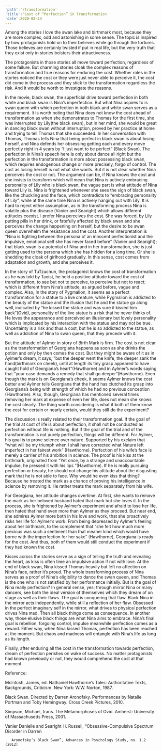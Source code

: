```yaml
---
'path':'/transformation'
'title':'Cost of “Perfection” in Transformation '
'date':2020-02-14
---
```

Among the stories I love the swan lake and birthmark most, because they are more complex, odd and astonishing in some sense. The topic is inspired by how protagonists hold on to their believes while go through the tortures. Those believes are certainly twisted if put in real life, but the very truth that they exist only in stories bolsters their attractiveness.  

The protagonists in those stories all move toward perfection, regardless of some failure. But charming stories cloak the complex reasons of transformation and true reasons for enduring the cost.  Whether roles in the stories noticed the cost or they were just never able to perceive it, the cost did come in the process and they stick to the transformation regardless the risk. And it would be worth to investigate the reasons. 

In the movie, black swan, the superficial drive toward perfection in both white and black swan is Nina’s imperfection. But what Nina aspires to is swan queen with which perfection in both black and white swan serves as a requirement. It is worth noting that Nina does not know the cost ahead of transformation as when she demonstrates to Thomas for the first time, she was interrupted by Lily(the black swan), but in her mind, she would be great in dancing black swan without interruption, proved by her practice at home and trying to tell Thomas that she succeeded. In her conversation with Thomas, Thomas tells Nina that being perfect in black swan is about losing herself, and Nina defends her obsessing getting each and every move perfectly right in 4 years by “I just want to be perfect” (Black Swan). The perfection in Nina’s speech here is only about dance all right but the perfection in the transformation is more about possessing black swan, which requires endogenous change or more precisely, forgo of control. The cost as losing herself is not what she wants. But it is not clear whether Nina perceives the cost or not. The argument can be, if Nina knows the cost and she insists to transform which will mean that Nina is actively embracing personality of Lily who is black swan, the vague part is what attitude of Nina toward Lily is. Nina is frightened whenever she sees the sign of black swan, like the chuckling and the face, which contradicts to “embracing personality of Lily”, while at the same time Nina is actively hanging out with Lily. It is hard to reject either assumption, as in the transforming process Nina is volatile plus the disease (Vanier and Searight) which allows different attitudes coexist. I prefer Nina perceives the cost. She was forced, by Lily putting pills in her drink, or fatefully affected by black swan and she perceives the change happening on herself, but the desire to be swan queen overwhelm the resistance and the cost. Another interpretation is “Nina is fighting between the persona of an innocent perfectionist and the impulsive, emotional self she has never faced before” (Vanier and Searight); that black swan is a potential of Nina and in her transformation, she is just getting used to the persona which she has hidden for a long time. Or she is shedding the cloak of girlhood gradually. In this sense, cost comes from adaptation and growth, and she perceives it. 

In the story of TuTzuchun, the protagonist knows the cost of transformation as he was told by Taoist, he held a positive attitude toward the cost of transformation, to see but not to perceive, to perceive but not to react; which is different from Nina’s attitude, as argued before, vague and complex. Also, In the story of Pygmalion, it seems as a perfect transformation for a statue to a live creature, while Pygmalion is addicted to the beauty of the statue and the illusion that he and the statue go along well, indicated by “he kissed the statue and was sure it kissed him back”(Ovid), personality of the live statue is a risk that he never thinks of. He loves the appearance and perceived an illusionary but lovely personality which is implicated by his interaction with the statue and may not be true. Uncertainty is a risk and thus a cost, but he is so addicted to the statue, as well as addiction of Nina to swan queen, that they precede with it. 

But the attitude of Aylmer in story of Birth Mark is firm. The cost is not clear as the transformation of Georgiana happens as soon as she drinks the potion and only by then comes the cost. But they might be aware of it as in Aylmer’s dream, it says, “but the deeper went the knife, the deeper sank the hand(birthmark on cheek), until at length its tiny grasp appeared to have caught hold of Georgiana’s heart”(Hawthorne) and in Aylmer’s words saying that “your case demands a remedy that shall go deeper”(Hawthorne). Even though the mark is on Georgiana’s cheek, it seems Aylmer knows the cost better and Aylmer tells Georgiana that the hand has clutched its grasp into Georgiana’s being with strength of which he had no previous conception (Hawthorne). Also, though, Georgiana has mentioned several times removing her mark at expense of even her life, does not mean she knows the cost clearly. The thing worth considering is what if both of them know the cost for certain or nearly certain, would they still do the experiment?  

The discussion is really related to their transformation goal. If the goal of the trial at cost of life is about perfection, it shall not be conducted as perfection without life is nothing.  But if the goal of the trial and of the transformation is not purely perfection, things will be different.  For Aylmer, his goal is to prove science over nature. Supported by his exclaim that “what will be my triumph when I shall have corrected what Nature left imperfect in her fairest work” (Hawthorne). Perfection of his wife’s face is merely a carrier of his ambition in science. The proof is his kiss at the birthmark, originated from “Yet once, by a strange and unaccountable impulse, he pressed it with his lips ”(Hawthorne). If he is really pursuing perfection or beauty, he should not change his attitude about the disgusting mark that he is not able to face. Why would he even kiss that thing? Because he treated the mark as a chance of proving his intelligence in science by removing it. He rather treats the mark separately from his wife.   

For Georgiana, her attitude changes overtime. At first, she wants to remove the mark as her beloved husband hated that mark but she loves it. In the process, she is frightened by Aylmer’s experiment and afraid to lose her life, then hated that hand even more than Aylmer as they proceed. But near end, she admires Aylmer more both in his love and work, that she proactively risks her life for Aylmer’s work. From being depressed by Aylmer’s feeling about her birthmark, to the complement that “she felt how much more precious was such a sentiment than that meaner kind which would have borne with the imperfection for her sake” (Hawthorne), Georgiana is ready for the cost. And thus, both of them would still conduct the experiment if they had known the cost.    

Kisses across the stories serve as a sign of telling the truth and revealing the heart, as kiss is often time an impulsive action if not with love. At the end of black swan, Nina kissed Thomas heavily but left no affection on Nina’s face, rather it’s proud. The whole transforming process of Nina serves as a proof of Nina’s eligibility to dance the swan queen, and Thomas is the one who is not satisfied by her performance initially. But is the goal of Nina really perfection? In general sense, yes; through mirror Nina or many dancers, see both the ideal version of themselves which they dream of on stage as well as their flaws. The goal is conquering that flaw. Black Nina in the mirror acts independently, while still a reflection of her flaw. Obsessed in the perfect imaginary self in the mirror, what drives to physical perfection drives Nina mad. Then all black things come as consequence. In another way, those elusive black things are what Nina aims to embrace. Nina’s final goal is rebellion, forgoing control, impulse meanwhile perfection comes as a reward. Either way, when Nina kissed Thomas, perfection has been reached at the moment. But chaos and madness will entangle with Nina’s life as long as its length. 

Finally, after enduring all the cost in the transformation towards perfection, dream of perfection perishes on wake of success. No matter protagonists had known previously or not, they would comprehend the cost at that moment.     

    

     

 
 

Reference: 

 

Mclntosh, James, ed. Nathaniel Hawthorne’s Tales: Authoritative Texts, Backgrounds, Criticism. New York: W.W. Norton, 1987. 

Black Swan. Directed by Darren Aronofsky. Performances by Natalie Portman and Toby Hemingway. Cross Creek Pictures, 2010. 

Simpson, Michael, trans. The Metamorphoses of Ovid. Amherst: University of Massachusetts Press, 2001. 

Vanier Danielle and Searight H. Russell, “Obsessive-Compulsive Spectrum Disorder in Darren  

       Aronofsky’s Black Swan”, Advances in Psychology Study, no. 1.2 (2012) 
